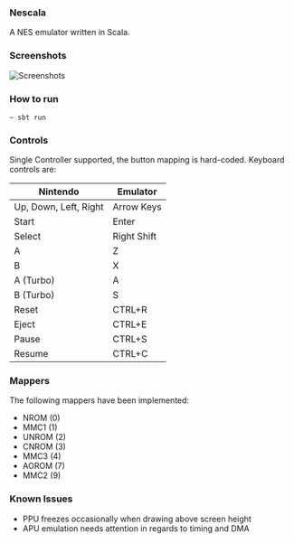### Nescala

A NES emulator written in Scala.

### Screenshots

![Screenshots](http://i.imgur.com/PiG6XCD.jpg)

### How to run

    ~ sbt run 

### Controls

Single Controller supported, the button mapping is hard-coded.
Keyboard controls are:

| Nintendo              | Emulator    |
| --------------------- | ----------- |
| Up, Down, Left, Right | Arrow Keys  |
| Start                 | Enter       |
| Select                | Right Shift |
| A                     | Z           |
| B                     | X           |
| A (Turbo)             | A           |
| B (Turbo)             | S           |
| Reset                 | CTRL+R      |
| Eject                 | CTRL+E      |
| Pause                 | CTRL+S      |
| Resume                | CTRL+C      |

### Mappers

The following mappers have been implemented:

* NROM (0)
* MMC1 (1)
* UNROM (2)
* CNROM (3)
* MMC3 (4)
* AOROM (7)
* MMC2 (9)

### Known Issues

* PPU freezes occasionally when drawing above screen height
* APU emulation needs attention in regards to timing and DMA 
